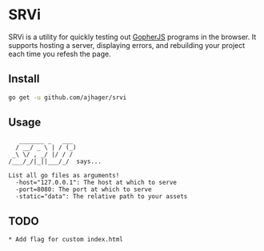 # SRVi

SRVi is a utility for quickly testing out [GopherJS](http://github.com/gopherjs/gopherjs) programs in the browser. It supports hosting a server, displaying errors, and rebuilding your project each time you refesh the page.

## Install

```bash
go get -u github.com/ajhager/srvi
```

## Usage

```
   _______ _   ___
  / __/ _ \ | / (_)
 _\ \/ , _/ |/ / /
/___/_/|_||___/_/  says...

List all go files as arguments!
  -host="127.0.0.1": The host at which to serve
  -port=8080: The port at which to serve
  -static="data": The relative path to your assets
```

## TODO

	* Add flag for custom index.html
